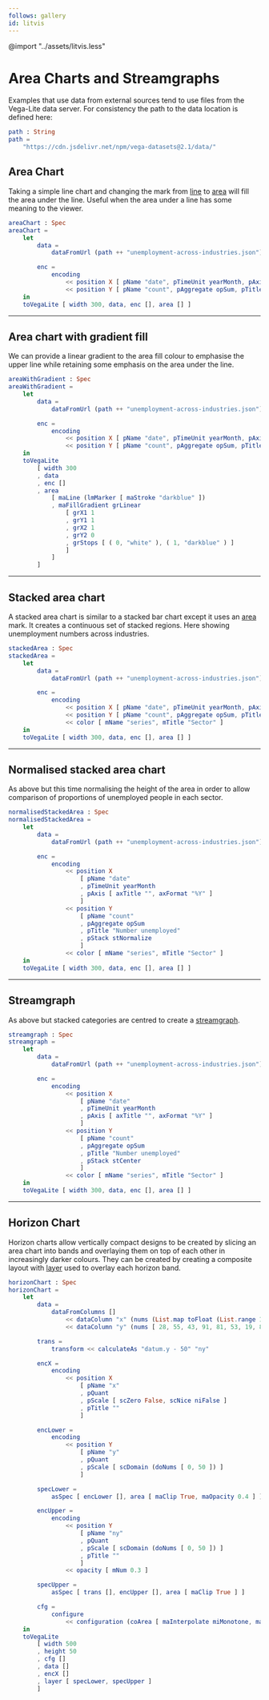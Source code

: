 ```yaml
---
follows: gallery
id: litvis
---
```


@import "../assets/litvis.less"

# Area Charts and Streamgraphs

Examples that use data from external sources tend to use files from the Vega-Lite data server. For consistency the path to the data location is defined here:

```elm {l}
path : String
path =
    "https://cdn.jsdelivr.net/npm/vega-datasets@2.1/data/"
```

## Area Chart

Taking a simple line chart and changing the mark from [line](https://package.elm-lang.org/packages/gicentre/elm-vegalite/latest/VegaLite#line) to [area](https://package.elm-lang.org/packages/gicentre/elm-vegalite/latest/VegaLite#area) will fill the area under the line. Useful when the area under a line has some meaning to the viewer.

```elm {v l}
areaChart : Spec
areaChart =
    let
        data =
            dataFromUrl (path ++ "unemployment-across-industries.json") []

        enc =
            encoding
                << position X [ pName "date", pTimeUnit yearMonth, pAxis [ axTitle "", axFormat "%Y" ] ]
                << position Y [ pName "count", pAggregate opSum, pTitle "Number unemployed" ]
    in
    toVegaLite [ width 300, data, enc [], area [] ]
```

---

## Area chart with gradient fill

We can provide a linear gradient to the area fill colour to emphasise the upper line while retaining some emphasis on the area under the line.

```elm {v l}
areaWithGradient : Spec
areaWithGradient =
    let
        data =
            dataFromUrl (path ++ "unemployment-across-industries.json") []

        enc =
            encoding
                << position X [ pName "date", pTimeUnit yearMonth, pAxis [ axTitle "", axFormat "%Y" ] ]
                << position Y [ pName "count", pAggregate opSum, pTitle "Number unemployed" ]
    in
    toVegaLite
        [ width 300
        , data
        , enc []
        , area
            [ maLine (lmMarker [ maStroke "darkblue" ])
            , maFillGradient grLinear
                [ grX1 1
                , grY1 1
                , grX2 1
                , grY2 0
                , grStops [ ( 0, "white" ), ( 1, "darkblue" ) ]
                ]
            ]
        ]
```

---

## Stacked area chart

A stacked area chart is similar to a stacked bar chart except it uses an [area](https://package.elm-lang.org/packages/gicentre/elm-vegalite/latest/VegaLite#area) mark. It creates a continuous set of stacked regions. Here showing unemployment numbers across industries.

```elm {v l}
stackedArea : Spec
stackedArea =
    let
        data =
            dataFromUrl (path ++ "unemployment-across-industries.json") []

        enc =
            encoding
                << position X [ pName "date", pTimeUnit yearMonth, pAxis [ axTitle "", axFormat "%Y" ] ]
                << position Y [ pName "count", pAggregate opSum, pTitle "Number unemployed" ]
                << color [ mName "series", mTitle "Sector" ]
    in
    toVegaLite [ width 300, data, enc [], area [] ]
```

---

## Normalised stacked area chart

As above but this time normalising the height of the area in order to allow comparison of proportions of unemployed people in each sector.

```elm {v l}
normalisedStackedArea : Spec
normalisedStackedArea =
    let
        data =
            dataFromUrl (path ++ "unemployment-across-industries.json") []

        enc =
            encoding
                << position X
                    [ pName "date"
                    , pTimeUnit yearMonth
                    , pAxis [ axTitle "", axFormat "%Y" ]
                    ]
                << position Y
                    [ pName "count"
                    , pAggregate opSum
                    , pTitle "Number unemployed"
                    , pStack stNormalize
                    ]
                << color [ mName "series", mTitle "Sector" ]
    in
    toVegaLite [ width 300, data, enc [], area [] ]
```

---

## Streamgraph

As above but stacked categories are centred to create a [streamgraph](https://datavizcatalogue.com/methods/stream_graph.html).

```elm {v l}
streamgraph : Spec
streamgraph =
    let
        data =
            dataFromUrl (path ++ "unemployment-across-industries.json") []

        enc =
            encoding
                << position X
                    [ pName "date"
                    , pTimeUnit yearMonth
                    , pAxis [ axTitle "", axFormat "%Y" ]
                    ]
                << position Y
                    [ pName "count"
                    , pAggregate opSum
                    , pTitle "Number unemployed"
                    , pStack stCenter
                    ]
                << color [ mName "series", mTitle "Sector" ]
    in
    toVegaLite [ width 300, data, enc [], area [] ]
```

---

## Horizon Chart

Horizon charts allow vertically compact designs to be created by slicing an area chart into bands and overlaying them on top of each other in increasingly darker colours. They can be created by creating a composite layout with [layer](https://package.elm-lang.org/packages/gicentre/elm-vegalite/latest/VegaLite#layer) used to overlay each horizon band.

```elm {v l}
horizonChart : Spec
horizonChart =
    let
        data =
            dataFromColumns []
                << dataColumn "x" (nums (List.map toFloat (List.range 1 20)))
                << dataColumn "y" (nums [ 28, 55, 43, 91, 81, 53, 19, 87, 52, 48, 24, 49, 87, 66, 17, 27, 68, 16, 49, 15 ])

        trans =
            transform << calculateAs "datum.y - 50" "ny"

        encX =
            encoding
                << position X
                    [ pName "x"
                    , pQuant
                    , pScale [ scZero False, scNice niFalse ]
                    , pTitle ""
                    ]

        encLower =
            encoding
                << position Y
                    [ pName "y"
                    , pQuant
                    , pScale [ scDomain (doNums [ 0, 50 ]) ]
                    ]

        specLower =
            asSpec [ encLower [], area [ maClip True, maOpacity 0.4 ] ]

        encUpper =
            encoding
                << position Y
                    [ pName "ny"
                    , pQuant
                    , pScale [ scDomain (doNums [ 0, 50 ]) ]
                    , pTitle ""
                    ]
                << opacity [ mNum 0.3 ]

        specUpper =
            asSpec [ trans [], encUpper [], area [ maClip True ] ]

        cfg =
            configure
                << configuration (coArea [ maInterpolate miMonotone, maOrient moVertical ])
    in
    toVegaLite
        [ width 500
        , height 50
        , cfg []
        , data []
        , encX []
        , layer [ specLower, specUpper ]
        ]
```
